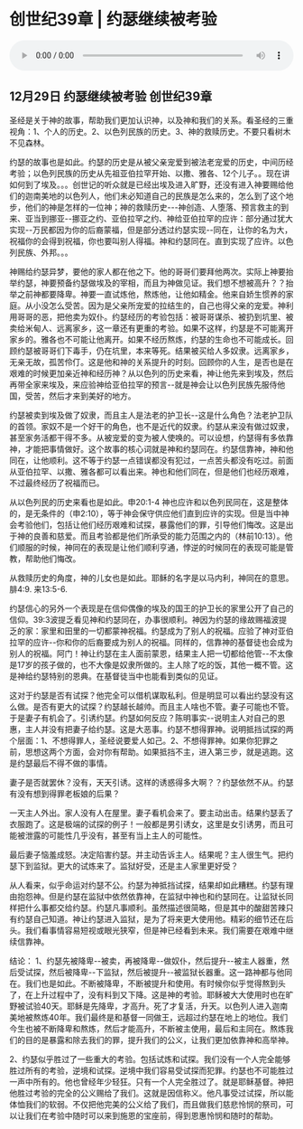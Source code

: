 # 创世纪39章 | 约瑟继续被考验

<audio style="width: 100%;" preload="false" controls controlslist="nodownload"><source src="https://cdn.simai.ml/audio/mp3/2019/191229_003.mp3" type="audio/mpeg">Your browser does not support the audio element.</audio>



## 12月29日 约瑟继续被考验 创世纪39章


圣经是关于神的故事，帮助我们更加认识神，以及神和我们的关系。看圣经的三重视角：1、个人的历史。2、以色列民族的历史。3、神的救赎历史。不要只看树木不见森林。

约瑟的故事也是如此。约瑟的历史是从被父亲宠爱到被法老宠爱的历史，中间历经考验；以色列民族的历史从先祖亚伯拉罕开始、以撒、雅各、12个儿子。。现在讲如何到了埃及。。。创世记的听众就是已经出埃及进入旷野，还没有进入神要赐给他们的迦南美地的以色列人，他们未必知道自己的民族是怎么来的，怎么到了这个地步，他们的神是怎样的一位神；神的救赎历史---神创造、人堕落、预言救主的到来、亚当到挪亚--挪亚之约、亚伯拉罕之约、神给亚伯拉罕的应许：部分通过犹大实现--万民都因为你的后裔蒙福，但是部分透过约瑟实现--同在，让你的名为大，祝福你的会得到祝福，你也要叫别人得福。神和约瑟同在。直到实现了应许。以色列民族、外邦。。。

神赐给约瑟异梦，要他的家人都在他之下。他的哥哥们要拜他两次。实际上神要抬举约瑟，神要预备约瑟做埃及的宰相，而且为神做见证。我们想不想被高升？？抬举之前神都要降卑。神要一直试炼他，熬炼他，让他如精金。他来自娇生惯养的家庭。从小没怎么受苦。因为是父亲所宠爱的拉结生的，自己也得父亲的宠爱。神利用哥哥的恶，把他卖为奴仆。约瑟经历的考验包括：被哥哥谋杀、被扔到坑里、被卖给米甸人、远离家乡，这一章还有更重的考验。如果不这样，约瑟是不可能离开家乡的。雅各也不可能让他离开。如果不经历熬炼，约瑟的生命也不可能成长。回顾约瑟被哥哥们下毒手，仍在坑里，本来等死。结果被买给人多奴隶。远离家乡，无亲无故，孤苦伶仃。这是他和神的关系提升的时刻。回顾你的人生，是否也是在艰难的时候更加亲近神和经历神？从以色列的历史来看，神让他先来到埃及，然后再带全家来埃及，来应验神给亚伯拉罕的预言--就是神会让以色列民族先服侍他国，受苦，然后才来到美好的地方。

约瑟被卖到埃及做了奴隶，而且主人是法老的护卫长--这是什么角色？法老护卫队的首领。家奴不是一个好干的角色，也不是近代的奴隶。约瑟从来没有做过奴隶，甚至家务活都干得不多。从被宠爱的变为被人使唤的。可以设想，约瑟得有多依靠神，才能把事情做好。这个故事的核心词就是神和约瑟同在。约瑟信靠神，神和他同在，让他顺利。这不等于约瑟一点错误都没有犯过，一点苦头都没有吃过。前面从亚伯拉罕、以撒、雅各都可以看出来。神也和他们同在，但是他们也经历艰难，不过最终经历了祝福而已。

从以色列民的历史来看也是如此。申20:1-4 神也应许和以色列民同在，这是整体的，是无条件的（申2:10），等于神会保守供应他们直到应许的实现。但是当中神会考验他们，包括让他们经历艰难和试探，暴露他们的罪，引导他们悔改。这是出于神的良善和慈爱。而且考验都是他们所承受的能力范围之内的（林前10:13）。他们顺服的时候，神同在的表现是让他们顺利亨通，悖逆的时候同在的表现可能是管教，帮助他们悔改。

从救赎历史的角度，神的儿女也是如此。耶稣的名字是以马内利，神同在的意思。腓4:9. 来13:5-6.

约瑟信心的另外一个表现是在信仰偶像的埃及的国王的护卫长的家里公开了自己的信仰。39:3波提乏看见神和约瑟同在，办事很顺利。神因为约瑟的缘故赐福波提乏的家：家里和田里的一切都蒙神祝福。约瑟成为了别人的祝福。应验了神对亚伯拉罕的应许--你和你的后裔要成为别人的祝福。同样的，信靠神的基督徒也会成为别人的祝福。阿门！神让约瑟在主人面前蒙恩，结果主人把一切都给他管--不太像是17岁的孩子做的，也不大像是奴隶所做的。主人除了吃的饭，其他一概不管。这是神给约瑟特别的恩典。在基督徒当中也能看到类似的见证。

这对于约瑟是否有试探？他完全可以借机谋取私利。但是明显可以看出约瑟没有这么做。是否有更大的试探？约瑟越长越帅。而且主人啥也不管。妻子可能也不管。于是妻子有机会了。引诱约瑟。约瑟如何反应？陈明事实--说明主人对自己的恩惠，主人并没有把妻子给约瑟。这是大恶事。约瑟不想得罪神。说明抵挡试探的两个层面：1、不想得罪人，圣经说要爱人如己。2、不想得罪神。如果你犯罪之前，思想这两个方面，会对你有帮助。如果抵挡不主，进入第三步，就是逃跑。这是约瑟最后不得不做的事情。

妻子是否就罢休？没有，天天引诱。这样的诱惑得多大啊？？约瑟依然不从。约瑟有没有想到得罪老板娘的后果？

一天主人外出。家人没有人在屋里。妻子看机会来了。要主动出击。结果约瑟丢了衣服跑了。这是极端的试探的例子！一般都是男引诱女，这里是女引诱男，而且可能被泄露的可能性几乎没有，甚至有当上主人的可能性。

最后妻子恼羞成怒。决定陷害约瑟。并主动告诉主人。结果呢？主人很生气。把约瑟下到监狱。更大的试炼来了。监狱好受，还是主人家里更好受？

从人看来，似乎命运对约瑟不公。约瑟为神抵挡试探，结果却如此糟糕。约瑟有理由抱怨神。但是约瑟在监狱中依然依靠神，在监狱中神也和约瑟同在。让监狱长同样把什么事都交给约瑟。约瑟凡事顺利。虽然描述很简略，但是其中的酸甜苦辣只有约瑟自己知道。神让约瑟进入监狱，是为了将来更大使用他。精彩的细节还在后头。我们看事情容易短视或眼光狭窄，但是神已经看到未来。我们需要在艰难中继续信靠神。

结论：
1、约瑟先被降卑--被卖，再被降卑--做奴仆，然后提升--被主人器重，然后受试探，然后被降卑--下监狱，然后被提升--被监狱长器重。这一路神都与他同在。我们也是如此。不断被降卑，不断被提升和使用。有时候你似乎觉得熬到头了，在上升过程中了，没有料到又下降。这是神的考验。耶稣被大大使用时也在旷野被试验40天。耶稣是先降卑，才高升。死了才复活，升天。以色列人进入迦南美地被熬炼40年。我们最终是和基督一同做王，远超过约瑟在地上的地位。我们今生也被不断降卑和熬炼，然后才能高升，不断被主使用，最后和主同在。熬炼我们的目的是暴露和除去我们的罪，提升我们的公义，让我们更加依靠神和高举神。

2、约瑟似乎胜过了一些重大的考验。包括试炼和试探。我们没有一个人完全能够胜过所有的考验，逆境和试探。逆境中我们容易受试探而犯罪。约瑟也不可能胜过一声中所有的。他也曾经年少轻狂。只有一个人完全胜过了。就是耶稣基督。神把他胜过考验的完全的公义赐给了我们。这就是因信称义。他凡事受过试探，所以能体恤我们的软弱。不仅把他完美的公义给了我们，而且做我们慈悲怜悯的祭司，可以让我们在考验中随时可以来到施恩的宝座前，得到恩惠怜悯和随时的帮助。